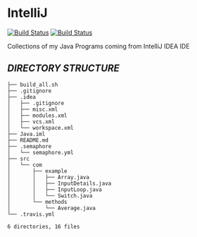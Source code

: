 # IntelliJ

[![Build Status](https://travis-ci.com/crazyuploader/IntelliJ.svg?branch=master)](https://travis-ci.com/crazyuploader/IntelliJ) [![Build Status](https://crazyuploader.semaphoreci.com/badges/IntelliJ.svg)](https://crazyuploader.semaphoreci.com/projects/IntelliJ)

Collections of my Java Programs coming from IntelliJ IDEA IDE

***DIRECTORY STRUCTURE***
---
```.
├── build_all.sh
├── .gitignore
├── .idea
│   ├── .gitignore
│   ├── misc.xml
│   ├── modules.xml
│   ├── vcs.xml
│   └── workspace.xml
├── Java.iml
├── README.md
├── .semaphore
│   └── semaphore.yml
├── src
│   └── com
│       ├── example
│       │   ├── Array.java
│       │   ├── InputDetails.java
│       │   ├── InputLoop.java
│       │   └── Switch.java
│       └── methods
│           └── Average.java
└── .travis.yml

6 directories, 16 files
```
